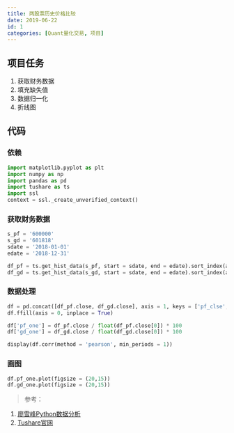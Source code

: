 ```yaml
---
title: 两股票历史价格比较
date: 2019-06-22
id: 1
categories: [Quant量化交易, 项目]
---
```


## 项目任务
1. 获取财务数据
2. 填充缺失值
3. 数据归一化
4. 折线图

## 代码
### 依赖

``` python
import matplotlib.pyplot as plt
import numpy as np
import pandas as pd
import tushare as ts
import ssl
context = ssl._create_unverified_context()
```
### 获取财务数据
``` python
s_pf = '600000'
s_gd = '601818'
sdate = '2018-01-01'
edate = '2018-12-31'

df_pf = ts.get_hist_data(s_pf, start = sdate, end = edate).sort_index(axis = 0, ascending = True)
df_gd = ts.get_hist_data(s_gd, start = sdate, end = edate).sort_index(axis = 0, ascending = True)
```

### 数据处理
``` python
df = pd.concat([df_pf.close, df_gd.close], axis = 1, keys = ['pf_clse','gd_close'])
df.ffill(axis = 0, inplace = True)

df['pf_one'] = df_pf.close / float(df_pf.close[0]) * 100
df['gd_one'] = df_gd.close / float(df_gd.close[0]) * 100

display(df.corr(method = 'pearson', min_periods = 1))
```

### 画图
``` python
df.pf_one.plot(figsize = (20,15))
df.gd_one.plot(figsize = (20,15))

```


> 参考：

1. [廖雪峰Python数据分析](https://www.julyedu.com/course/getDetail/66/)
2. [Tushare官网](http://tushare.org/)